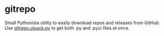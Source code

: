 gitrepo
=======

Small Pythonista utility to easily download repos and releases from GitHub<br>
Use [gitrepo.uipack.py](https://github.com/Vik2015/gitrepo/blob/master/gitrepo.uipack.py) to get both .py and .pyui files at once.

